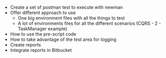 * Create a set of postman test to execute with newman
* Offer different approach to use
  * One big environment files with all the things to test
  * A lot of environments files for all the different scenarios (CQRS - 2 - TaskManager example)
* How to use the pre-script code
* How to take advantage of the test area for logging 
* Create reports 
* Integrate reports in Bitbucket